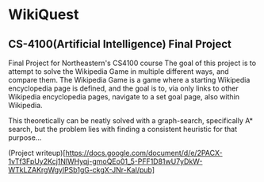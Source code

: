 # WikiQuest

## CS-4100(Artificial Intelligence) Final Project


Final Project for Northeastern's CS4100 course
The goal of this project is to attempt to solve the Wikipedia Game in multiple different ways, and compare them.
The Wikipedia Game is a game where a starting Wikipedia encyclopedia page is defined, and the goal is to, via only links to other Wikipedia encyclopedia pages, navigate to a set goal page, also within Wikipedia.

This theoretically can be neatly solved with a graph-search, specifically A* search, but the problem lies with finding a consistent heuristic for that purpose...

(Project writeup)[https://docs.google.com/document/d/e/2PACX-1vTf3FpUy2Kcj1NlWHyqj-gmoQEo01_5-PFF1D81wU7yDkW-WTkLZAKrgWgylPSb1gG-ckgX-JNr-KaI/pub]
